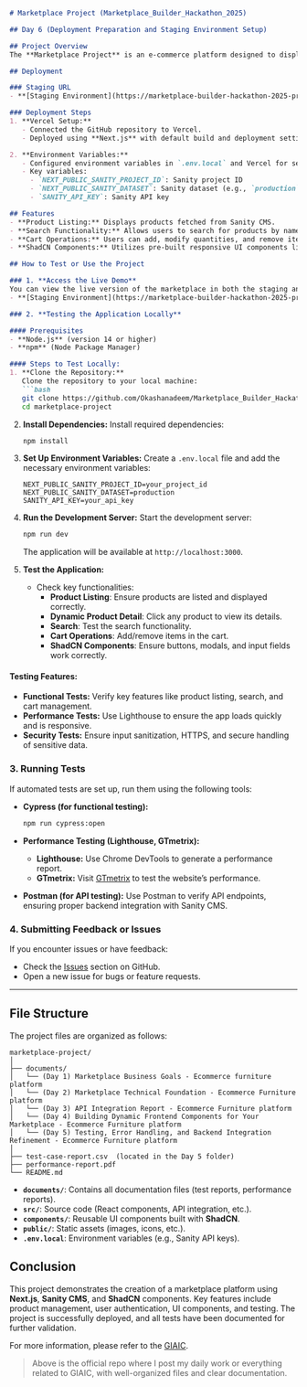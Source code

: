```markdown
# Marketplace Project (Marketplace_Builder_Hackathon_2025)

## Day 6 (Deployment Preparation and Staging Environment Setup)

## Project Overview
The **Marketplace Project** is an e-commerce platform designed to display and sell various products. It offers a user-friendly interface with features like product listing, search functionality, and cart management. The project utilizes **Next.js**, **Sanity CMS** for content management, and **ShadCN** for UI components. It is deployed on **Vercel** for a seamless experience. The goal is to create a robust, responsive, and dynamic marketplace platform.

## Deployment

### Staging URL
- **[Staging Environment](https://marketplace-builder-hackathon-2025-proje-okashanadeems-projects.vercel.app/)**

### Deployment Steps
1. **Vercel Setup:**
   - Connected the GitHub repository to Vercel.
   - Deployed using **Next.js** with default build and deployment settings.

2. **Environment Variables:**
   - Configured environment variables in `.env.local` and Vercel for secure API access.
   - Key variables:
     - `NEXT_PUBLIC_SANITY_PROJECT_ID`: Sanity project ID
     - `NEXT_PUBLIC_SANITY_DATASET`: Sanity dataset (e.g., `production`)
     - `SANITY_API_KEY`: Sanity API key

## Features
- **Product Listing:** Displays products fetched from Sanity CMS.
- **Search Functionality:** Allows users to search for products by name or category.
- **Cart Operations:** Users can add, modify quantities, and remove items from the cart.
- **ShadCN Components:** Utilizes pre-built responsive UI components like buttons, input fields, and labels for a polished user experience.

## How to Test or Use the Project

### 1. **Access the Live Demo**
You can view the live version of the marketplace in both the staging and production environments:
- **[Staging Environment](https://marketplace-builder-hackathon-2025-proje-okashanadeems-projects.vercel.app/)**

### 2. **Testing the Application Locally**

#### Prerequisites
- **Node.js** (version 14 or higher)
- **npm** (Node Package Manager)

#### Steps to Test Locally:
1. **Clone the Repository:**
   Clone the repository to your local machine:
   ```bash
   git clone https://github.com/Okashanadeem/Marketplace_Builder_Hackathon_2025-project-deploy.git
   cd marketplace-project
   ```

2. **Install Dependencies:**
   Install required dependencies:
   ```bash
   npm install
   ```

3. **Set Up Environment Variables:**
   Create a `.env.local` file and add the necessary environment variables:
   ```env
   NEXT_PUBLIC_SANITY_PROJECT_ID=your_project_id
   NEXT_PUBLIC_SANITY_DATASET=production
   SANITY_API_KEY=your_api_key
   ```

4. **Run the Development Server:**
   Start the development server:
   ```bash
   npm run dev
   ```
   The application will be available at `http://localhost:3000`.

5. **Test the Application:**
   - Check key functionalities:
     - **Product Listing**: Ensure products are listed and displayed correctly.
     - **Dynamic Product Detail**: Click any product to view its details.
     - **Search**: Test the search functionality.
     - **Cart Operations**: Add/remove items in the cart.
     - **ShadCN Components**: Ensure buttons, modals, and input fields work correctly.

#### Testing Features:
- **Functional Tests:** Verify key features like product listing, search, and cart management.
- **Performance Tests:** Use Lighthouse to ensure the app loads quickly and is responsive.
- **Security Tests:** Ensure input sanitization, HTTPS, and secure handling of sensitive data.

### 3. **Running Tests**

If automated tests are set up, run them using the following tools:

- **Cypress (for functional testing):**
   ```bash
   npm run cypress:open
   ```

- **Performance Testing (Lighthouse, GTmetrix):**
   - **Lighthouse:** Use Chrome DevTools to generate a performance report.
   - **GTmetrix:** Visit [GTmetrix](https://gtmetrix.com/) to test the website’s performance.

- **Postman (for API testing):**
   Use Postman to verify API endpoints, ensuring proper backend integration with Sanity CMS.

### 4. **Submitting Feedback or Issues**
If you encounter issues or have feedback:
- Check the [Issues](https://github.com/Okashanadeem/Marketplace_Builder_Hackathon_2025-project-deploy/issues) section on GitHub.
- Open a new issue for bugs or feature requests.

---

## File Structure
The project files are organized as follows:

```
marketplace-project/
│
├── documents/
│   └── (Day 1) Marketplace Business Goals - Ecommerce furniture platform
│   └── (Day 2) Marketplace Technical Foundation - Ecommerce Furniture platform
│   └── (Day 3) API Integration Report - Ecommerce Furniture platform
│   └── (Day 4) Building Dynamic Frontend Components for Your Marketplace - Ecommerce Furniture platform
│   └── (Day 5) Testing, Error Handling, and Backend Integration Refinement - Ecommerce Furniture platform
│
├── test-case-report.csv  (located in the Day 5 folder)
├── performance-report.pdf
└── README.md
```

- **`documents/`**: Contains all documentation files (test reports, performance reports).
- **`src/`**: Source code (React components, API integration, etc.).
- **`components/`**: Reusable UI components built with **ShadCN**.
- **`public/`**: Static assets (images, icons, etc.).
- **`.env.local`**: Environment variables (e.g., Sanity API keys).

## Conclusion
This project demonstrates the creation of a marketplace platform using **Next.js**, **Sanity CMS**, and **ShadCN** components. Key features include product management, user authentication, UI components, and testing. The project is successfully deployed, and all tests have been documented for further validation.

For more information, please refer to the [GIAIC](https://github.com/Okashanadeem/GIAIC/tree/main/Quarter%202/Hackathons/Hackathon%2003%20(Sanity%20%26%20mokeApi)/Hackathon).

> Above is the official repo where I post my daily work or everything related to GIAIC, with well-organized files and clear documentation.
